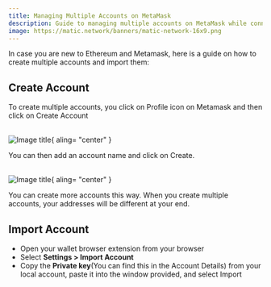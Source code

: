 ```yaml
---
title: Managing Multiple Accounts on MetaMask
description: Guide to managing multiple accounts on MetaMask while connected to Dojima Network.
image: https://matic.network/banners/matic-network-16x9.png 
---
```


In case you are new to Ethereum and Metamask, here is a guide on how to create multiple accounts and import them:

## Create Account

To create multiple accounts, you click on Profile icon on Metamask and then click on Create Account<br/><br/>

![Image title](https://dojima-images.s3.ap-south-1.amazonaws.com/dojima-docs/img/metamask/create-accounts.png){ aling= "center" }

You can then add an account name and click on Create.<br/><br/>


![Image title](https://dojima-images.s3.ap-south-1.amazonaws.com/dojima-docs/img/metamask/create-new-account.png){ aling= "center" }

You can create more accounts this way. When you create multiple accounts, your addresses will be different at your end.

## Import Account 

* Open your wallet browser extension from your browser
* Select **Settings > Import Account**
* Copy the **Private key**(You can find this in the Account Details) from your local account, paste it into the window provided, and select Import
